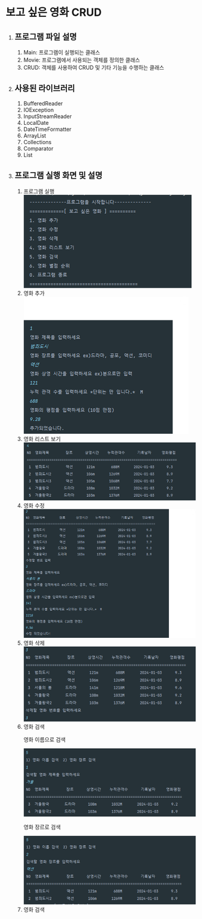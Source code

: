 <h1>보고 싶은 영화 CRUD</h1>
<ol>
  <li><h2>프로그램 파일 설명</h2></li>
    <ol>
      <li>Main: 프로그램이 실행되는 클래스</li>
      <li>Movie: 프로그램에서 사용되는 객체를 정의한 클래스</li>
      <li>CRUD: 객체를 사용하여 CRUD 및 기타 기능을 수행하는 클래스</li>
    </ol>  
  <li><h2>사용된 라이브러리</h2>
   <ol>
      <li>BufferedReader</li>
      <li>IOException</li>
      <li>InputStreamReader</li>
      <li>LocalDate</li>
      <li>DateTimeFormatter</li>
      <li>ArrayList</li>
      <li>Collections</li>
      <li>Comparator</li>
      <li>List</li>
    </ol>  

  </li>
  <li><h2>프로그램 실행 화면 및 설명</h2></li>
     <ol>
       <li>프로그램 실행<br>
          <img src="image/image_start.png"/>
         </li>
       <li>영화 추가<br>
       <img src="image/image_create.png"/>
         </li>
       <li>영화 리스트 보기<br>
       <img src="image/image_read.png"/>
         </li>
       <li>영화 수정<br>
        <img src="image/image_update.png"/>
         </li>
        <li>영화 삭제<br>
        <img src="image/image_delete.png"/>
          </li>
       <li>영화 검색
        <p>영화 이름으로 검색</p>
       <img src="image/image_search_1.png"/>
       <p>영화 장르로 검색</p>
       <img src="image/image_search_2.png"/>
         </li>
       <li>영화 검색
     </ol>  
</ol>

